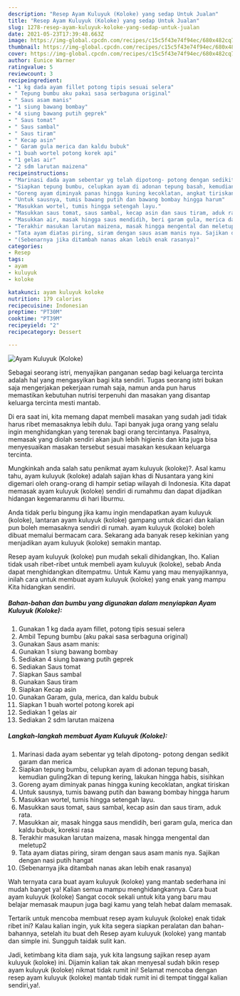 ```yaml
---
description: "Resep Ayam Kuluyuk (Koloke) yang sedap Untuk Jualan"
title: "Resep Ayam Kuluyuk (Koloke) yang sedap Untuk Jualan"
slug: 1278-resep-ayam-kuluyuk-koloke-yang-sedap-untuk-jualan
date: 2021-05-23T17:39:48.663Z
image: https://img-global.cpcdn.com/recipes/c15c5f43e74f94ec/680x482cq70/ayam-kuluyuk-koloke-foto-resep-utama.jpg
thumbnail: https://img-global.cpcdn.com/recipes/c15c5f43e74f94ec/680x482cq70/ayam-kuluyuk-koloke-foto-resep-utama.jpg
cover: https://img-global.cpcdn.com/recipes/c15c5f43e74f94ec/680x482cq70/ayam-kuluyuk-koloke-foto-resep-utama.jpg
author: Eunice Warner
ratingvalue: 5
reviewcount: 3
recipeingredient:
- "1 kg dada ayam fillet potong tipis sesuai selera"
- " Tepung bumbu aku pakai sasa serbaguna original"
- " Saus asam manis"
- "1 siung bawang bombay"
- "4 siung bawang putih geprek"
- " Saus tomat"
- " Saus sambal"
- " Saus tiram"
- " Kecap asin"
- " Garam gula merica dan kaldu bubuk"
- "1 buah wortel potong korek api"
- "1 gelas air"
- "2 sdm larutan maizena"
recipeinstructions:
- "Marinasi dada ayam sebentar yg telah dipotong- potong dengan sedikit garam dan merica"
- "Siapkan tepung bumbu, celupkan ayam di adonan tepung basah, kemudian guling2kan di tepung kering, lakukan hingga habis, sisihkan"
- "Goreng ayam diminyak panas hingga kuning kecoklatan, angkat tiriskan"
- "Untuk sausnya, tumis bawang putih dan bawang bombay hingga harum"
- "Masukkan wortel, tumis hingga setengah layu."
- "Masukkan saus tomat, saus sambal, kecap asin dan saus tiram, aduk rata."
- "Masukkan air, masak hingga saus mendidih, beri garam gula, merica dan kaldu bubuk, koreksi rasa"
- "Terakhir masukan larutan maizena, masak hingga mengental dan meletup2"
- "Tata ayam diatas piring, siram dengan saus asam manis nya. Sajikan dengan nasi putih hangat"
- "(Sebenarnya jika ditambah nanas akan lebih enak rasanya)"
categories:
- Resep
tags:
- ayam
- kuluyuk
- koloke

katakunci: ayam kuluyuk koloke 
nutrition: 179 calories
recipecuisine: Indonesian
preptime: "PT30M"
cooktime: "PT39M"
recipeyield: "2"
recipecategory: Dessert

---
```



![Ayam Kuluyuk (Koloke)](https://img-global.cpcdn.com/recipes/c15c5f43e74f94ec/680x482cq70/ayam-kuluyuk-koloke-foto-resep-utama.jpg)

Sebagai seorang istri, menyajikan panganan sedap bagi keluarga tercinta adalah hal yang mengasyikan bagi kita sendiri. Tugas seorang istri bukan saja mengerjakan pekerjaan rumah saja, namun anda pun harus memastikan kebutuhan nutrisi terpenuhi dan masakan yang disantap keluarga tercinta mesti mantab.

Di era  saat ini, kita memang dapat membeli masakan yang sudah jadi tidak harus ribet memasaknya lebih dulu. Tapi banyak juga orang yang selalu ingin menghidangkan yang terenak bagi orang tercintanya. Pasalnya, memasak yang diolah sendiri akan jauh lebih higienis dan kita juga bisa menyesuaikan masakan tersebut sesuai masakan kesukaan keluarga tercinta. 



Mungkinkah anda salah satu penikmat ayam kuluyuk (koloke)?. Asal kamu tahu, ayam kuluyuk (koloke) adalah sajian khas di Nusantara yang kini digemari oleh orang-orang di hampir setiap wilayah di Indonesia. Kita dapat memasak ayam kuluyuk (koloke) sendiri di rumahmu dan dapat dijadikan hidangan kegemaranmu di hari liburmu.

Anda tidak perlu bingung jika kamu ingin mendapatkan ayam kuluyuk (koloke), lantaran ayam kuluyuk (koloke) gampang untuk dicari dan kalian pun boleh memasaknya sendiri di rumah. ayam kuluyuk (koloke) boleh dibuat memalui bermacam cara. Sekarang ada banyak resep kekinian yang menjadikan ayam kuluyuk (koloke) semakin mantap.

Resep ayam kuluyuk (koloke) pun mudah sekali dihidangkan, lho. Kalian tidak usah ribet-ribet untuk membeli ayam kuluyuk (koloke), sebab Anda dapat menghidangkan ditempatmu. Untuk Kamu yang mau menyajikannya, inilah cara untuk membuat ayam kuluyuk (koloke) yang enak yang mampu Kita hidangkan sendiri.

<!--inarticleads1-->

##### Bahan-bahan dan bumbu yang digunakan dalam menyiapkan Ayam Kuluyuk (Koloke):

1. Gunakan 1 kg dada ayam fillet, potong tipis sesuai selera
1. Ambil  Tepung bumbu (aku pakai sasa serbaguna original)
1. Gunakan  Saus asam manis:
1. Gunakan 1 siung bawang bombay
1. Sediakan 4 siung bawang putih geprek
1. Sediakan  Saus tomat
1. Siapkan  Saus sambal
1. Gunakan  Saus tiram
1. Siapkan  Kecap asin
1. Gunakan  Garam, gula, merica, dan kaldu bubuk
1. Siapkan 1 buah wortel potong korek api
1. Sediakan 1 gelas air
1. Sediakan 2 sdm larutan maizena




<!--inarticleads2-->

##### Langkah-langkah membuat Ayam Kuluyuk (Koloke):

1. Marinasi dada ayam sebentar yg telah dipotong- potong dengan sedikit garam dan merica
1. Siapkan tepung bumbu, celupkan ayam di adonan tepung basah, kemudian guling2kan di tepung kering, lakukan hingga habis, sisihkan
1. Goreng ayam diminyak panas hingga kuning kecoklatan, angkat tiriskan
1. Untuk sausnya, tumis bawang putih dan bawang bombay hingga harum
1. Masukkan wortel, tumis hingga setengah layu.
1. Masukkan saus tomat, saus sambal, kecap asin dan saus tiram, aduk rata.
1. Masukkan air, masak hingga saus mendidih, beri garam gula, merica dan kaldu bubuk, koreksi rasa
1. Terakhir masukan larutan maizena, masak hingga mengental dan meletup2
1. Tata ayam diatas piring, siram dengan saus asam manis nya. Sajikan dengan nasi putih hangat
1. (Sebenarnya jika ditambah nanas akan lebih enak rasanya)




Wah ternyata cara buat ayam kuluyuk (koloke) yang mantab sederhana ini mudah banget ya! Kalian semua mampu menghidangkannya. Cara buat ayam kuluyuk (koloke) Sangat cocok sekali untuk kita yang baru mau belajar memasak maupun juga bagi kamu yang telah hebat dalam memasak.

Tertarik untuk mencoba membuat resep ayam kuluyuk (koloke) enak tidak ribet ini? Kalau kalian ingin, yuk kita segera siapkan peralatan dan bahan-bahannya, setelah itu buat deh Resep ayam kuluyuk (koloke) yang mantab dan simple ini. Sungguh taidak sulit kan. 

Jadi, ketimbang kita diam saja, yuk kita langsung sajikan resep ayam kuluyuk (koloke) ini. Dijamin kalian tak akan menyesal sudah bikin resep ayam kuluyuk (koloke) nikmat tidak rumit ini! Selamat mencoba dengan resep ayam kuluyuk (koloke) mantab tidak rumit ini di tempat tinggal kalian sendiri,ya!.

